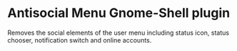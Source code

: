 Antisocial Menu Gnome-Shell plugin
==================================
Removes the social elements of the user menu including status icon, status chooser, notification switch and online accounts.
